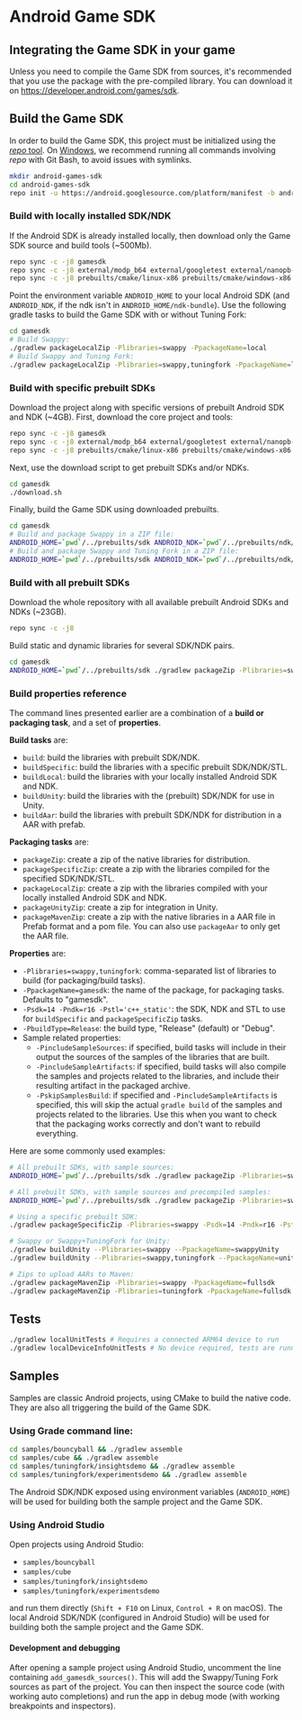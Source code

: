 # Android Game SDK

## Integrating the Game SDK in your game

Unless you need to compile the Game SDK from sources, it's recommended that you use the package with the pre-compiled library. You can download it on https://developer.android.com/games/sdk.

## Build the Game SDK

In order to build the Game SDK, this project must be initialized using the [*repo* tool](https://gerrit.googlesource.com/git-repo/). On [Windows](https://gerrit.googlesource.com/git-repo/+/HEAD/docs/windows.md), we recommend running all commands involving *repo* with Git Bash, to avoid issues with symlinks.

```bash
mkdir android-games-sdk
cd android-games-sdk
repo init -u https://android.googlesource.com/platform/manifest -b android-games-sdk
```

### Build with locally installed SDK/NDK

If the Android SDK is already installed locally, then download only the Game SDK source and build tools (~500Mb).

```bash
repo sync -c -j8 gamesdk
repo sync -c -j8 external/modp_b64 external/googletest external/nanopb-c external/protobuf
repo sync -c -j8 prebuilts/cmake/linux-x86 prebuilts/cmake/windows-x86 prebuilts/cmake/darwin-x86
```

Point the environment variable `ANDROID_HOME` to your local Android SDK (and `ANDROID_NDK`, if the ndk isn't in `ANDROID_HOME/ndk-bundle`).
Use the following gradle tasks to build the Game SDK with or without Tuning Fork:

```bash
cd gamesdk
# Build Swappy:
./gradlew packageLocalZip -Plibraries=swappy -PpackageName=local
# Build Swappy and Tuning Fork:
./gradlew packageLocalZip -Plibraries=swappy,tuningfork -PpackageName=localtf
```

### Build with specific prebuilt SDKs

Download the project along with specific versions of prebuilt Android SDK and NDK (~4GB).
First, download the core project and tools:

```bash
repo sync -c -j8 gamesdk
repo sync -c -j8 external/modp_b64 external/googletest external/nanopb-c external/protobuf
repo sync -c -j8 prebuilts/cmake/linux-x86 prebuilts/cmake/windows-x86 prebuilts/cmake/mac-x86
```

Next, use the download script to get prebuilt SDKs and/or NDKs.

```bash
cd gamesdk
./download.sh
```

Finally, build the Game SDK using downloaded prebuilts.

```bash
cd gamesdk
# Build and package Swappy in a ZIP file:
ANDROID_HOME=`pwd`/../prebuilts/sdk ANDROID_NDK=`pwd`/../prebuilts/ndk/r20 ./gradlew packageLocalZip -Plibraries=swappy -PpackageName=local
# Build and package Swappy and Tuning Fork in a ZIP file:
ANDROID_HOME=`pwd`/../prebuilts/sdk ANDROID_NDK=`pwd`/../prebuilts/ndk/r20 ./gradlew packageLocalZip -Plibraries=swappy,tuningfork -PpackageName=localtf
```

### Build with all prebuilt SDKs

Download the whole repository with all available prebuilt Android SDKs and NDKs (~23GB).

```bash
repo sync -c -j8
```

Build static and dynamic libraries for several SDK/NDK pairs.

```bash
cd gamesdk
ANDROID_HOME=`pwd`/../prebuilts/sdk ./gradlew packageZip -Plibraries=swappy,tuningfork
```

### Build properties reference

The command lines presented earlier are a combination of a **build or packaging task**, and a set of **properties**.

**Build tasks** are:
* `build`: build the libraries with prebuilt SDK/NDK.
* `buildSpecific`: build the libraries with a specific prebuilt SDK/NDK/STL.
* `buildLocal`: build the libraries with your locally installed Android SDK and NDK.
* `buildUnity`: build the libraries with the (prebuilt) SDK/NDK for use in Unity.
* `buildAar`: build the libraries with prebuilt SDK/NDK for distribution in a AAR with prefab.

**Packaging tasks** are:
* `packageZip`: create a zip of the native libraries for distribution.
* `packageSpecificZip`: create a zip with the libraries compiled for the specified SDK/NDK/STL.
* `packageLocalZip`: create a zip with the libraries compiled with your locally installed Android SDK and NDK.
* `packageUnityZip`: create a zip for integration in Unity.
* `packageMavenZip`: create a zip with the native libraries in a AAR file in Prefab format and a pom file. You can also use `packageAar` to only get the AAR file.

**Properties** are:
* `-Plibraries=swappy,tuningfork`: comma-separated list of libraries to build (for packaging/build tasks).
* `-PpackageName=gamesdk`: the name of the package, for packaging tasks. Defaults to "gamesdk".
* `-Psdk=14 -Pndk=r16 -Pstl='c++_static'`: the SDK, NDK and STL to use for `buildSpecific` and `packageSpecificZip` tasks.
* `-PbuildType=Release`: the build type, "Release" (default) or "Debug".
* Sample related properties:
  * `-PincludeSampleSources`: if specified, build tasks will include in their output the sources of the samples of the libraries that are built.
  * `-PincludeSampleArtifacts`: if specified, build tasks will also compile the samples and projects related to the libraries, and include their resulting artifact in the packaged archive.
  * `-PskipSamplesBuild`: if specified and `-PincludeSampleArtifacts` is specified, this will skip the actual `gradle build` of the samples and projects related to the libraries. Use this when you want to check that the packaging works correctly and don't want to rebuild everything.

Here are some commonly used examples:
```bash
# All prebuilt SDKs, with sample sources:
ANDROID_HOME=`pwd`/../prebuilts/sdk ./gradlew packageZip -Plibraries=swappy,tuningfork -PpackageName=fullsdk -PincludeSampleSources

# All prebuilt SDKs, with sample sources and precompiled samples:
ANDROID_HOME=`pwd`/../prebuilts/sdk ./gradlew packageZip -Plibraries=swappy,tuningfork -PpackageName=fullsdk -PincludeSampleSources -PincludeSampleArtifacts

# Using a specific prebuilt SDK:
./gradlew packageSpecificZip -Plibraries=swappy -Psdk=14 -Pndk=r16 -Pstl='c++_static'

# Swappy or Swappy+TuningFork for Unity:
./gradlew buildUnity --Plibraries=swappy --PpackageName=swappyUnity
./gradlew buildUnity --Plibraries=swappy,tuningfork --PpackageName=unity

# Zips to upload AARs to Maven:
./gradlew packageMavenZip -Plibraries=swappy -PpackageName=fullsdk
./gradlew packageMavenZip -Plibraries=tuningfork -PpackageName=fullsdk
```

## Tests

```bash
./gradlew localUnitTests # Requires a connected ARM64 device to run
./gradlew localDeviceInfoUnitTests # No device required, tests are running on host
```

## Samples

Samples are classic Android projects, using CMake to build the native code. They are also all triggering the build of the Game SDK.

### Using Grade command line:

```bash
cd samples/bouncyball && ./gradlew assemble
cd samples/cube && ./gradlew assemble
cd samples/tuningfork/insightsdemo && ./gradlew assemble
cd samples/tuningfork/experimentsdemo && ./gradlew assemble
```

The Android SDK/NDK exposed using environment variables (`ANDROID_HOME`) will be used for building both the sample project and the Game SDK.

### Using Android Studio

Open projects using Android Studio:

* `samples/bouncyball`
* `samples/cube`
* `samples/tuningfork/insightsdemo`
* `samples/tuningfork/experimentsdemo`

and run them directly (`Shift + F10` on Linux, `Control + R` on macOS). The local Android SDK/NDK (configured in Android Studio) will be used for building both the sample project and the Game SDK.

#### Development and debugging

After opening a sample project using Android Studio, uncomment the line containing `add_gamesdk_sources()`.
This will add the Swappy/Tuning Fork sources as part of the project. You can then inspect the source code (with working auto completions) and run the app in debug mode (with working breakpoints and inspectors).

